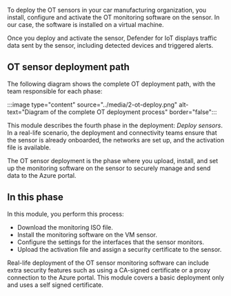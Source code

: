 To deploy the OT sensors in your car manufacturing organization, you install, configure and activate the OT monitoring software on the sensor. In our case, the software is installed on a virtual machine.<!-- add more context as we did for unit 3 and use active voice-->

Once you deploy and activate the sensor, Defender for IoT displays traffic data sent by the sensor, including detected devices and triggered alerts.

## OT sensor deployment path

The following diagram shows the complete OT deployment path, with the team responsible for each phase:

:::image type="content" source="../media/2-ot-deploy.png" alt-text="Diagram of the complete OT deployment process" border="false":::

This module describes the fourth phase in the deployment: *Deploy sensors*. In a real-life scenario, the deployment and connectivity teams ensure that the sensor is already onboarded, the networks are set up, and the activation file is available.

The OT sensor deployment is the phase where you upload, install, and set up the monitoring software on the sensor to securely manage and send data to the Azure portal.

## In this phase

In this module, you perform this process:

- Download the monitoring ISO file.
- Install the monitoring software on the VM sensor.
- Configure the settings for the interfaces that the sensor monitors.
- Upload the activation file and assign a security certificate to the sensor.

Real-life deployment of the OT sensor monitoring software can include extra security features such as using a CA-signed certificate or a proxy connection to the Azure portal. This module covers a basic deployment only and uses a self signed certificate.
